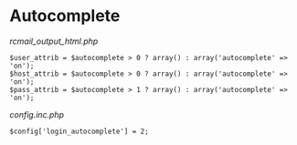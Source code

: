 # Autocomplete

_rcmail_output_html.php_
```
$user_attrib = $autocomplete > 0 ? array() : array('autocomplete' => 'on');
$host_attrib = $autocomplete > 0 ? array() : array('autocomplete' => 'on');
$pass_attrib = $autocomplete > 1 ? array() : array('autocomplete' => 'on');
```

_config.inc.php_
```
$config['login_autocomplete'] = 2;
```
